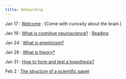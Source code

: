 ```yaml
---
title: Onboarding
---
```


Jan 17
: [Welcome](#) 
  : [Come with curiosity about the brain.]

Jan 19
: [What is cognitive neuroscience?](#)
  : [Reading](kalexandriabond/cog_neuro_methods/assets/readings/)

Jan 24
 : [What is empiricism?](#)

Jan 26
: [What is theory?](#)
 
Jan 31
: [How to form and test a hypothesis?](#)

Feb 2 
: [The structure of a scientific paper](#)



